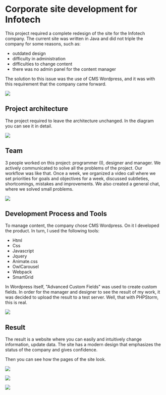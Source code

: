 # Corporate site development for Infotech

This project required a complete redesign of the site for the Infotech company. The current site was written in Java and did not triple the company for some reasons, such as:
* outdated design
* difficulty in administration
* difficulties to change content
* there was no admin panel for the content manager

The solution to this issue was the use of CMS Wordpress, and it was with this requirement that the company came forward.

 ![](doc/1.jpg)

## Project architecture

The project required to leave the architecture unchanged. In the diagram you can see it in detail.

![](doc/Architecture.jpg)

## Team 

3 people worked on this project: programmer (I), designer and manager. We actively communicated to solve all the problems of the project. Our workflow was like that. Once a week, we organized a video call where we set priorities for goals and objectives for a week, discussed subtleties, shortcomings, mistakes and improvements. We also created a general chat, where we solved small problems.

 ![](doc/2.jpg)

 ## Development Process and Tools
 
To manage content, the company chose CMS Wordpress. On it I developed the product. In turn, I used the following tools:
 * Html
 * Css
 * Javascript
 * Jquery
 * Animate.css
 * OwlCarousel
 * Webpack
 * SmartGrid
 
 In Wordpress itself, "Advanced Custom Fields" was used to create custom fields. In order for the manager and designer to see the result of my work, it was decided to upload the result to a test server. Well, that with PHPStorm, this is real.
 
  ![](doc/3.jpg)
 
 ## Result
 
The result is a website where you can easily and intuitively change information, update data. The site has a modern design that emphasizes the status of the company and gives confidence.
 
 Then you can see how the pages of the site look.
 
![](doc/4.jpg)

![](doc/5.jpg)

![](doc/6.jpg)
